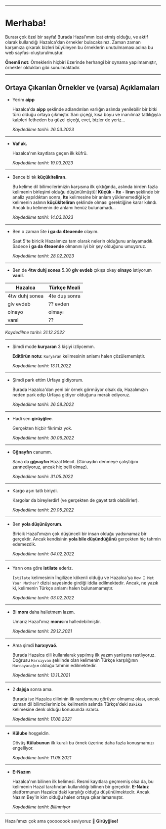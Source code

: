 ___________

# Merhaba!

Burası çok özel bir sayfa! Burada Hazal'ımın icat etmiş olduğu, ve aktif olarak kullandığı Hazalca'dan örnekler bulacaksınız. Zaman zaman karşımıza çıkarak bizleri büyüleyen bu örneklerin unutulmaması adına bu web sayfası oluşturulmuştur. 

**Önemli not:** Örneklerin hiçbiri üzerinde herhangi bir oynama yapılmamıştır, örnekler oldukları gibi sunulmaktadır. 

___________


## Ortaya Çıkarılan Örnekler ve (varsa) Açıklamaları

* Yerim **aipp**

    Hazalca'da **aipp** şeklinde adlandırılan varlığın aslında yenilebilir bir bitki türü olduğu ortaya çıkmıştır. Sarı çiçeği, kısa boyu ve inanılmaz tatlılığıyla kalpleri fetheden bu güzel çiçeği, evet, bizler de yeriz...


    _Kaydedilme tarihi: 26.03.2023_

___________

* **Vaf ak.**

    Hazalca'nın kayıtlara geçen ilk küfrü. 


    _Kaydedilme tarihi: 19.03.2023_

___________

* Bence bi tık **küçüklteliran.**

    Bu kelime dil bilimcilerimizin karşısına ilk çıktığında, aslında birden fazla kelimenin birleşimi olduğu düşünülmüştü! **Küçük** - **lte** - **liran** şeklinde bir analiz yapıldıktan sonra, **lte** kelimesine bir anlam yüklenemediği için kelimenin aslının **küçüklteliran** şeklinde olması gerektiğine karar kılındı. Ancak bu kelimenin de anlamı henüz bulunamadı...

    _Kaydedilme tarihi: 14.03.2023_

___________

* Ben o zaman 5te **i ga da 4teaende** olayım.

    Saat 5'te biricik Hazalımıza tam olarak nelerin olduğunu anlayamadık. Sadece **i ga da 4teaende** olmanını iyi bir şey olduğunu umuyoruz.

    _Kaydedilme tarihi: 28.02.2023_

___________

* Ben de **4tw duhj sonea** 5.30 **glv evdeb** çıkışa okey **olnayo** istiyorum **vanıl**.


| Hazalca | Türkçe Meali |   
|---------|--------------|
| 4tw duhj sonea | 4te duş sonra |
| glv evdeb | ?? evden |
| olnayo | olmayı |
| vanıl | ?? |

_Kaydedilme tarihi: 31.12.2022_

___________


* Şimdi mcde **kuryaran** 3 kişiyi izliycemm.

    **Editörün notu:** `Kuryaran` kelimesinin anlamı halen çözülememiştir.

    _Kaydedilme tarihi: 13.11.2022_

___________


* Şimdi park ettim Urfaya gidiyorum.

    Burada Hazalca'dan yeni bir örnek görmüyor olsak da, Hazalımızın neden park edip Urfaya gidiyor olduğunu merak ediyoruz.

    _Kaydedilme tarihi: 26.08.2022_

___________


* Hadi sen **girüyğlee**.

    Gerçekten hiçbir fikrimiz yok.

    _Kaydedilme tarihi: 30.06.2022_

___________


* **Gğnayfın** canumm.

    Sana da **gğnayfın** Hazal Mecit. (Günaydın denmeye çalıştığını zannediyoruz, ancak hiç belli olmaz).

    _Kaydedilme tarihi: 31.05.2022_

___________


* Kargo aşırı tatlı biriydi.

    Kargolar da bireylerdir! (ve gerçekten de gayet tatlı olabilirler).

    _Kaydedilme tarihi: 29.05.2022_

___________


* Ben **yola düşünüyorum**.

    Biricik Hazal'ımızın çok düşünceli bir insan olduğu yadsınamaz bir gerçektir. Ancak kendisinin **yola bile düşündüğünü** gerçekten hiç tahmin edemezdik.

    _Kaydedilme tarihi: 04.02.2022_

___________


* Yarın ona göre **istilate** ederiz.

    `İstilate` kelimesinin İngilizce kökenli olduğu ve Hazalca'ya `How I Met Your Mother?` dizisi sayesinde girdiği iddia edilmektedir. Ancak, ne yazık ki, kelimenin Türkçe anlamı halen bulunamamıştır.

    _Kaydedilme tarihi: 03.02.2022_

___________


* Bi **monı** daha halletmem lazım.

    Umarız Hazal'ımız **monı**sını halledebilmiştir.


    _Kaydedilme tarihi: 29.12.2021_

___________


* Ama şimdi **harxıyvaö**.

    Burada Hazalca dili kullanılarak yapılmış ilk yazım yanlışına rastlıyoruz. Doğrusu `Harxıyvam` şeklinde olan kelimenin Türkçe karşılığının `Harcayacağım` olduğu tahmin edilmektedir.

    _Kaydedilme tarihi: 13.11.2021_

___________


* 2 **dajşja** sonra ama.

    Burada ise Hazalca dilininin ilk randomunu görüyor olmamız olası, ancak uzman dil bilimcilerimiz bu kelimenin aslında Türkçe'deki `Dakika` kelimesine denk olduğu konusunda ısrarcı.

    _Kaydedilme tarihi: 17.08.2021_

___________


* **Külube** hoşgeldin.

    Dövüş **Külubunun** ilk kuralı bu örnek üzerine daha fazla konuşmamızı engelliyor.

    _Kaydedilme tarihi: 11.08.2021_

___________


* **E-Nazım**

    Hazalca'nın bilinen ilk kelimesi. Resmi kayıtlara geçmemiş olsa da, bu kelimenin Hazal tarafından kullanıldığı bilinen bir gerçektir. **E-Nabız** platformunun Hazalca'daki karşılığı olduğu düşünülmektedir. Ancak Nazım Bey'in kim olduğu halen ortaya çıkarılamamıştır.

    _Kaydedilme tarihi: Bilinmiyor_

___________








Hazal'ımızı çok ama çoooooook seviyoruz :yellow_heart: **Girüyğlee!**